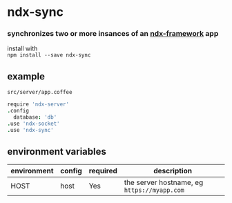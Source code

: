 # ndx-sync 
### synchronizes two or more insances of an [ndx-framework](https://github.com/ndxbxrme/ndx-framework) app
install with  
`npm install --save ndx-sync`  
## example  
`src/server/app.coffee`  
```coffeescript
require 'ndx-server'
.config
  database: 'db'
.use 'ndx-socket'
.use 'ndx-sync'
```
## environment variables
|environment|config|required|description|
|-----------|------|--------|-----------|
|HOST|host|Yes|the server hostname, eg `https://myapp.com`|